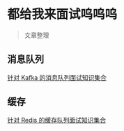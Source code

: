 # 都给我来面试呜呜呜
> 文章整理

## 消息队列
[针对 Kafka 的消息队列面试知识集合](/MQ.md)

## 缓存
[针对 Redis 的缓存队列面试知识集合](/Cache.md)
